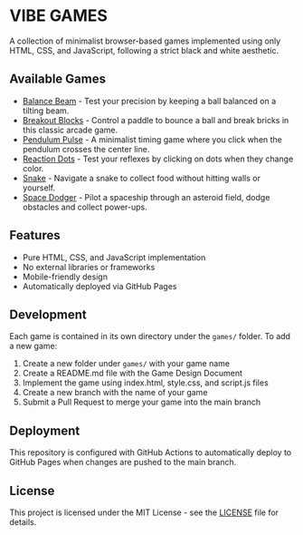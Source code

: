 # VIBE GAMES

A collection of minimalist browser-based games implemented using only HTML, CSS, and JavaScript, following a strict black and white aesthetic.

## Available Games

- [Balance Beam](./games/balance-beam/) - Test your precision by keeping a ball balanced on a tilting beam.
- [Breakout Blocks](./games/breakout-blocks/) - Control a paddle to bounce a ball and break bricks in this classic arcade game.
- [Pendulum Pulse](./games/pendulum-pulse/) - A minimalist timing game where you click when the pendulum crosses the center line.
- [Reaction Dots](./games/reaction-dots/) - Test your reflexes by clicking on dots when they change color.
- [Snake](./games/snake/) - Navigate a snake to collect food without hitting walls or yourself.
- [Space Dodger](./games/space-dodger/) - Pilot a spaceship through an asteroid field, dodge obstacles and collect power-ups.

## Features

- Pure HTML, CSS, and JavaScript implementation
- No external libraries or frameworks
- Mobile-friendly design
- Automatically deployed via GitHub Pages

## Development

Each game is contained in its own directory under the `games/` folder. To add a new game:

1. Create a new folder under `games/` with your game name
2. Create a README.md file with the Game Design Document
3. Implement the game using index.html, style.css, and script.js files
4. Create a new branch with the name of your game
5. Submit a Pull Request to merge your game into the main branch

## Deployment

This repository is configured with GitHub Actions to automatically deploy to GitHub Pages when changes are pushed to the main branch.

## License

This project is licensed under the MIT License - see the [LICENSE](./LICENSE) file for details.